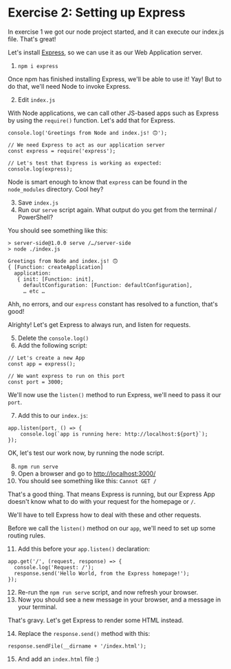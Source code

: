 # Exercise 2: Setting up Express

In exercise 1 we got our node project started, and it can execute our index.js file. That's great!

Let's install [Express](https://expressjs.com/), so we can use it as our Web Application server.

1. `npm i express`

Once npm has finished installing Express, we'll be able to use it! Yay! But to do that, we'll need Node to invoke Express.

2. Edit `index.js`

With Node applications, we can call other JS-based apps such as Express by using the `require()` function. Let's add that for Express.

```
console.log('Greetings from Node and index.js! 🙃');

// We need Express to act as our application server
const express = require('express');

// Let's test that Express is working as expected:
console.log(express);
```

Node is smart enough to know that `express` can be found in the `node_modules` directory. Cool hey?

3. Save `index.js`
4. Run our `serve` script again. What output do you get from the terminal / PowerShell?

You should see something like this:

```
> server-side@1.0.0 serve /…/server-side
> node ./index.js

Greetings from Node and index.js! 🙃
{ [Function: createApplication]
  application: 
   { init: [Function: init],
     defaultConfiguration: [Function: defaultConfiguration],
     … etc …
```

Ahh, no errors, and our `express` constant has resolved to a function, that's good!

Alrighty! Let's get Express to always run, and listen for requests.

5. Delete the `console.log()`
6. Add the following script:

```
// Let's create a new App
const app = express();

// We want express to run on this port
const port = 3000;
```

We'll now use the `listen()` method to run Express, we'll need to pass it our `port`.

7. Add this to our `index.js`:

```
app.listen(port, () => {
    console.log(`app is running here: http://localhost:${port}`);
});
```

OK, let's test our work now, by running the node script.

8. `npm run serve`
9. Open a browser and go to [http://localhost:3000/](http://localhost:3000/)
10. You should see something like this: `Cannot GET /`

That's a good thing. That means Express is running, but our Express App doesn't know what to do with your request for the homepage or `/`.

We'll have to tell Express how to deal with these and other requests.

Before we call the `listen()` method on our `app`, we'll need to set up some routing rules.

11. Add this before your `app.listen()` declaration:

```
app.get('/', (request, response) => {
  console.log('Request: /');
  response.send('Hello World, from the Express homepage!');
});
```

12. Re-run the `npm run serve` script, and now refresh your browser.
13. Now you should see a new message in your browser, and a message in your terminal.

That's gravy. Let's get Express to render some HTML instead.

14. Replace the `response.send()` method with this:

```
response.sendFile(__dirname + '/index.html');
```

15. And add an `index.html` file :)